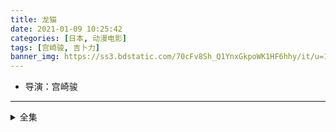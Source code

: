 ```yaml
---
title: 龙猫
date: 2021-01-09 10:25:42
categories: [日本, 动漫电影]
tags: [宫崎骏, 吉卜力]
banner_img: https://ss3.bdstatic.com/70cFv8Sh_Q1YnxGkpoWK1HF6hhy/it/u=1549418066,3818535623&fm=26&gp=0.jpg
---
```

* 导演：宫崎骏
---
<!-- more -->
<details>
<summary>全集</summary>
{% dplayer "url:http://yiyi.55zuiday.com/20180929/7l6eU3wv/index.m3u8" "type:hls" %}
</details>
